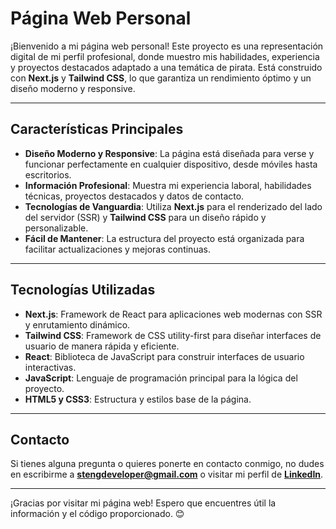 # **Página Web Personal**  

¡Bienvenido a mi página web personal! Este proyecto es una representación digital de mi perfil profesional, donde muestro mis habilidades, experiencia y proyectos destacados adaptado a una temática de pirata. Está construido con **Next.js** y **Tailwind CSS**, lo que garantiza un rendimiento óptimo y un diseño moderno y responsive.  

---

## **Características Principales**  

- **Diseño Moderno y Responsive**: La página está diseñada para verse y funcionar perfectamente en cualquier dispositivo, desde móviles hasta escritorios.  
- **Información Profesional**: Muestra mi experiencia laboral, habilidades técnicas, proyectos destacados y datos de contacto.  
- **Tecnologías de Vanguardia**: Utiliza **Next.js** para el renderizado del lado del servidor (SSR) y **Tailwind CSS** para un diseño rápido y personalizable.  
- **Fácil de Mantener**: La estructura del proyecto está organizada para facilitar actualizaciones y mejoras continuas.  

---

## **Tecnologías Utilizadas**  

- **Next.js**: Framework de React para aplicaciones web modernas con SSR y enrutamiento dinámico.  
- **Tailwind CSS**: Framework de CSS utility-first para diseñar interfaces de usuario de manera rápida y eficiente.  
- **React**: Biblioteca de JavaScript para construir interfaces de usuario interactivas.  
- **JavaScript**: Lenguaje de programación principal para la lógica del proyecto.  
- **HTML5 y CSS3**: Estructura y estilos base de la página.  

---

## **Contacto**  

Si tienes alguna pregunta o quieres ponerte en contacto conmigo, no dudes en escribirme a **[stengdeveloper@gmail.com](mailto:stengdeveloper@gmail.com)** o visitar mi perfil de **[LinkedIn](https://www.linkedin.com/in/sebastian-moreno-rodriguez-b65267183/)**.  

---

¡Gracias por visitar mi página web! Espero que encuentres útil la información y el código proporcionado. 😊  

